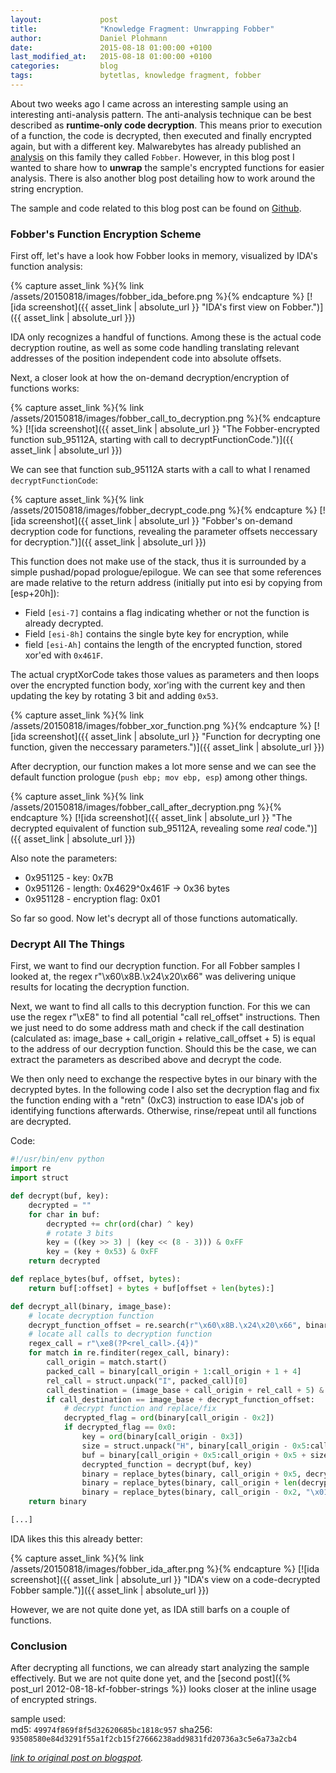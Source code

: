 ```yaml
---
layout:             post
title:              "Knowledge Fragment: Unwrapping Fobber"
author:             Daniel Plohmann
date:               2015-08-18 01:00:00 +0100
last_modified_at:   2015-08-18 01:00:00 +0100
categories:         blog
tags:               bytetlas, knowledge fragment, fobber
---
```


About two weeks ago I came across an interesting sample using an interesting anti-analysis pattern.
The anti-analysis technique can be best described as **runtime-only code decryption**. This means prior to execution of a function, the code is decrypted, then executed and finally encrypted again, but with a different key.
Malwarebytes has already published an [analysis][blog malwarebytes] on this family they called `Fobber`.
However, in this blog post I wanted to share how to **unwrap** the sample's encrypted functions for easier analysis. There is also another blog post detailing how to work around the string encryption.

The sample and code related to this blog post can be found on [Github][github data].

### Fobber's Function Encryption Scheme

First off, let's have a look how Fobber looks in memory, visualized by IDA's function analysis:

{% capture asset_link %}{% link /assets/20150818/images/fobber_ida_before.png %}{% endcapture %}
[![ida screenshot]({{ asset_link | absolute_url }} "IDA's first view on Fobber.")]({{ asset_link | absolute_url }})

IDA only recognizes a handful of functions. Among these is the actual code decryption routine, as well as some code handling translating relevant addresses of the position independent code into absolute offsets.

Next, a closer look at how the on-demand decryption/encryption of functions works:

{% capture asset_link %}{% link /assets/20150818/images/fobber_call_to_decryption.png %}{% endcapture %}
[![ida screenshot]({{ asset_link | absolute_url }} "The Fobber-encrypted function sub_95112A, starting with call to decryptFunctionCode.")]({{ asset_link | absolute_url }})

We can see that function sub_95112A starts with a call to what I renamed `decryptFunctionCode`:

{% capture asset_link %}{% link /assets/20150818/images/fobber_decrypt_code.png %}{% endcapture %}
[![ida screenshot]({{ asset_link | absolute_url }} "Fobber's on-demand decryption code for functions, revealing the parameter offsets neccessary for decryption.")]({{ asset_link | absolute_url }})

This function does not make use of the stack, thus it is surrounded by a simple pushad/popad prologue/epilogue. We can see that some references are made relative to the return address (initially put into esi by copying from [esp+20h]):
 * Field `[esi-7]` contains a flag indicating whether or not the function is already decrypted. 
 * Field `[esi-8h]` contains the single byte key for encryption, while 
 * field `[esi-Ah]` contains the length of the encrypted function, stored xor'ed with `0x461F`.

The actual cryptXorCode takes those values as parameters and then loops over the encrypted function body, xor'ing with the current key and then updating the key by rotating 3 bit and adding `0x53`.

{% capture asset_link %}{% link /assets/20150818/images/fobber_xor_function.png %}{% endcapture %}
[![ida screenshot]({{ asset_link | absolute_url }} "Function for decrypting one function, given the neccessary parameters.")]({{ asset_link | absolute_url }})

After decryption, our function makes a lot more sense and we can see the default function prologue (`push ebp; mov ebp, esp`) among other things.

{% capture asset_link %}{% link /assets/20150818/images/fobber_call_after_decryption.png %}{% endcapture %}
[![ida screenshot]({{ asset_link | absolute_url }} "The decrypted equivalent of function sub_95112A, revealing some *real* code.")]({{ asset_link | absolute_url }})

Also note the parameters:
 * 0x951125 - key: 0x7B
 * 0x951126 - length: 0x4629^0x461F -> 0x36 bytes
 * 0x951128 - encryption flag: 0x01

So far so good. Now let's decrypt all of those functions automatically.

### Decrypt All The Things

First, we want to find our decryption function. For all Fobber samples I looked at, the regex r"\x60\x8B.\x24\x20\x66" was delivering unique results for locating the decryption function.

Next, we want to find all calls to this decryption function. For this we can use the regex r"\xE8" to find all potential "call rel_offset" instructions.
Then we just need to do some address math and check if the call destination (calculated as: image_base + call_origin + relative_call_offset + 5) is equal to the address of our decryption function.
Should this be the case, we can extract the parameters as described above and decrypt the code.

We then only need to exchange the respective bytes in our binary with the decrypted bytes. In the following code I also set the decryption flag and fix the function ending with a "retn" (0xC3) instruction to ease IDA's job of identifying functions afterwards. Otherwise, rinse/repeat until all functions are decrypted.

Code:
```python
#!/usr/bin/env python
import re
import struct

def decrypt(buf, key):
    decrypted = ""
    for char in buf:
        decrypted += chr(ord(char) ^ key)
        # rotate 3 bits
        key = ((key >> 3) | (key << (8 - 3))) & 0xFF
        key = (key + 0x53) & 0xFF
    return decrypted

def replace_bytes(buf, offset, bytes):
    return buf[:offset] + bytes + buf[offset + len(bytes):]

def decrypt_all(binary, image_base):
    # locate decryption function
    decrypt_function_offset = re.search(r"\x60\x8B.\x24\x20\x66", binary).start()
    # locate all calls to decryption function
    regex_call = r"\xe8(?P<rel_call>.{4})"
    for match in re.finditer(regex_call, binary):
        call_origin = match.start()
        packed_call = binary[call_origin + 1:call_origin + 1 + 4]
        rel_call = struct.unpack("I", packed_call)[0]
        call_destination = (image_base + call_origin + rel_call + 5) & 0xFFFFFFFF
        if call_destination == image_base + decrypt_function_offset:
            # decrypt function and replace/fix
            decrypted_flag = ord(binary[call_origin - 0x2])
            if decrypted_flag == 0x0:
                key = ord(binary[call_origin - 0x3])
                size = struct.unpack("H", binary[call_origin - 0x5:call_origin - 0x3])[0] ^ 0x461F
                buf = binary[call_origin + 0x5:call_origin + 0x5 + size]
                decrypted_function = decrypt(buf, key)
                binary = replace_bytes(binary, call_origin + 0x5, decrypted_function)
                binary = replace_bytes(binary, call_origin + len(decrypted_function), "\xC3")
                binary = replace_bytes(binary, call_origin - 0x2, "\x01")
    return binary

[...]
```

IDA likes this this already better:

{% capture asset_link %}{% link /assets/20150818/images/fobber_ida_after.png %}{% endcapture %}
[![ida screenshot]({{ asset_link | absolute_url }} "IDA's view on a code-decrypted Fobber sample.")]({{ asset_link | absolute_url }})

However, we are not quite done yet, as IDA still barfs on a couple of functions.

### Conclusion

After decrypting all functions, we can already start analyzing the sample effectively.
But we are not quite done yet, and the [second post]({% post_url 2012-08-18-kf-fobber-strings %}) looks closer at the inline usage of encrypted strings.

sample used:  
md5: `49974f869f8f5d32620685bc1818c957`
sha256: `93508580e84d3291f55a1f2cb15f27666238add9831fd20736a3c5e6a73a2cb4`

*[link to original post on blogspot][blogspot post].*

[github data]: https://github.com/danielplohmann/danielplohmann.github.io/tree/master/assets/20150818
[blog malwarebytes]: https://blog.malwarebytes.com/threat-analysis/2015/06/elusive-hanjuan-ek-caught-in-new-malvertising-campaign/
[blogspot post]: http://byte-atlas.blogspot.com/2015/08/knowledge-fragment-unwrapping-fobber.html